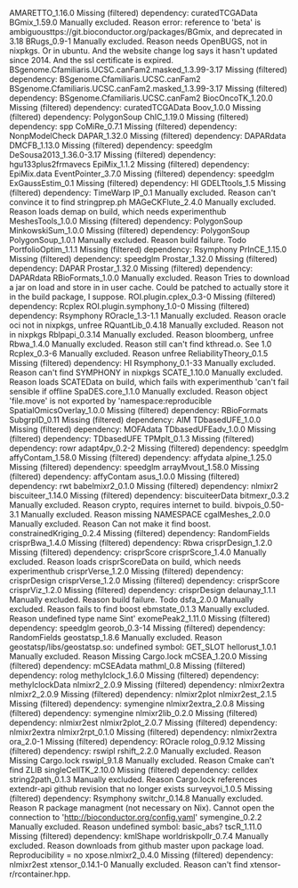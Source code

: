 AMARETTO_1.16.0	Missing (filtered) dependency: curatedTCGAData
BGmix_1.59.0	Manually excluded. Reason error: reference to 'beta' is ambiguousttps://git.bioconductor.org/packages/BGmix, and deprecated in 3.18
BRugs_0.9-1	Manually excluded. Reason needs OpenBUGS, not in nixpkgs. Or in ubuntu. And the website change log says it hasn't updated since 2014. And the ssl certificate is expired.
BSgenome.Cfamiliaris.UCSC.canFam2.masked_1.3.99-3.17	Missing (filtered) dependency: BSgenome.Cfamiliaris.UCSC.canFam2
BSgenome.Cfamiliaris.UCSC.canFam2.masked_1.3.99-3.17	Missing (filtered) dependency: BSgenome.Cfamiliaris.UCSC.canFam2
BiocOncoTK_1.20.0	Missing (filtered) dependency: curatedTCGAData
Boov_1.0.0	Missing (filtered) dependency: PolygonSoup
ChIC_1.19.0	Missing (filtered) dependency: spp
CoMiRe_0.7.1	Missing (filtered) dependency: NonpModelCheck
DAPAR_1.32.0	Missing (filtered) dependency: DAPARdata
DMCFB_1.13.0	Missing (filtered) dependency: speedglm
DeSousa2013_1.36.0-3.17	Missing (filtered) dependency: hgu133plus2frmavecs
EpiMix_1.1.2	Missing (filtered) dependency: EpiMix.data
EventPointer_3.7.0	Missing (filtered) dependency: speedglm
ExGaussEstim_0.1	Missing (filtered) dependency: HI
GDELTtools_1.5	Missing (filtered) dependency: TimeWarp
IP_0.1	Manually excluded. Reason can't convince it to find stringprep.ph
MAGeCKFlute_2.4.0	Manually excluded. Reason loads demap on build, which needs experimenthub
MeshesTools_1.0.0	Missing (filtered) dependency: PolygonSoup
MinkowskiSum_1.0.0	Missing (filtered) dependency: PolygonSoup
PolygonSoup_1.0.1	Manually excluded. Reason build failure. Todo
PortfolioOptim_1.1.1	Missing (filtered) dependency: Rsymphony
PrInCE_1.15.0	Missing (filtered) dependency: speedglm
Prostar_1.32.0	Missing (filtered) dependency: DAPAR
Prostar_1.32.0	Missing (filtered) dependency: DAPARdata
RBioFormats_1.0.0	Manually excluded. Reason Tries to download a jar on load and store in in user cache. Could be patched to actually store it in the build package, I suppose.
ROI.plugin.cplex_0.3-0	Missing (filtered) dependency: Rcplex
ROI.plugin.symphony_1.0-0	Missing (filtered) dependency: Rsymphony
ROracle_1.3-1.1	Manually excluded. Reason oracle oci not in nixpkgs, unfree
RQuantLib_0.4.18	Manually excluded. Reason not in nixpkgs
Rblpapi_0.3.14	Manually excluded. Reason bloomberg, unfree
Rbwa_1.4.0	Manually excluded. Reason still can't find kthread.o. See 1.0
Rcplex_0.3-6	Manually excluded. Reason unfree
ReliabilityTheory_0.1.5	Missing (filtered) dependency: HI
Rsymphony_0.1-33	Manually excluded. Reason can't find SYMPHONY in nixpkgs
SCATE_1.10.0	Manually excluded. Reason loads SCATEData on build, which fails with experimenthub 'can't fail sensible if offline
SpaDES.core_1.1.0	Manually excluded. Reason object 'file.move' is not exported by 'namespace:reproducible
SpatialOmicsOverlay_1.0.0	Missing (filtered) dependency: RBioFormats
SubgrpID_0.11	Missing (filtered) dependency: AIM
TDbasedUFE_1.0.0	Missing (filtered) dependency: MOFAdata
TDbasedUFEadv_1.0.0	Missing (filtered) dependency: TDbasedUFE
TPMplt_0.1.3	Missing (filtered) dependency: rowr
adapt4pv_0.2-2	Missing (filtered) dependency: speedglm
affyContam_1.58.0	Missing (filtered) dependency: affydata
alpine_1.25.0	Missing (filtered) dependency: speedglm
arrayMvout_1.58.0	Missing (filtered) dependency: affyContam
asus_1.0.0	Missing (filtered) dependency: rwt
babelmixr2_0.1.0	Missing (filtered) dependency: nlmixr2
biscuiteer_1.14.0	Missing (filtered) dependency: biscuiteerData
bitmexr_0.3.2	Manually excluded. Reason crypto, requires internet to build. 
bivpois_0.50-3.1	Manually excluded. Reason missing NAMESPACE
cgalMeshes_2.0.0	Manually excluded. Reason Can not make it find boost.
constrainedKriging_0.2.4	Missing (filtered) dependency: RandomFields
crisprBwa_1.4.0	Missing (filtered) dependency: Rbwa
crisprDesign_1.2.0	Missing (filtered) dependency: crisprScore
crisprScore_1.4.0	Manually excluded. Reason loads crisprScoreData on build, which needs experimenthub
crisprVerse_1.2.0	Missing (filtered) dependency: crisprDesign
crisprVerse_1.2.0	Missing (filtered) dependency: crisprScore
crisprViz_1.2.0	Missing (filtered) dependency: crisprDesign
delaunay_1.1.1	Manually excluded. Reason build failure. Todo
dsfa_2.0.0	Manually excluded. Reason fails to find boost
ebmstate_0.1.3	Manually excluded. Reason undefined type name Sint'
exomePeak2_1.11.0	Missing (filtered) dependency: speedglm
georob_0.3-14	Missing (filtered) dependency: RandomFields
geostatsp_1.8.6	Manually excluded. Reason geostatsp/libs/geostatsp.so: undefined symbol: GET_SLOT
hellorust_1.0.1	Manually excluded. Reason Missing Cargo.lock
mCSEA_1.20.0	Missing (filtered) dependency: mCSEAdata
mathml_0.8	Missing (filtered) dependency: rolog
methylclock_1.6.0	Missing (filtered) dependency: methylclockData
nlmixr2_2.0.9	Missing (filtered) dependency: nlmixr2extra
nlmixr2_2.0.9	Missing (filtered) dependency: nlmixr2plot
nlmixr2est_2.1.5	Missing (filtered) dependency: symengine
nlmixr2extra_2.0.8	Missing (filtered) dependency: symengine
nlmixr2lib_0.2.0	Missing (filtered) dependency: nlmixr2est
nlmixr2plot_2.0.7	Missing (filtered) dependency: nlmixr2extra
nlmixr2rpt_0.1.0	Missing (filtered) dependency: nlmixr2extra
ora_2.0-1	Missing (filtered) dependency: ROracle
rolog_0.9.12	Missing (filtered) dependency: rswipl
rshift_2.2.0	Manually excluded. Reason Missing Cargo.lock
rswipl_9.1.8	Manually excluded. Reason Cmake can't find ZLIB
singleCellTK_2.10.0	Missing (filtered) dependency: celldex
string2path_0.1.3	Manually excluded. Reason Cargo.lock references extendr-api github revision that no longer exists
surveyvoi_1.0.5	Missing (filtered) dependency: Rsymphony
switchr_0.14.8	Manually excluded. Reason R package managment (not necessary on Nix). Cannot open the connection to 'http://bioconductor.org/config.yaml'
symengine_0.2.2	Manually excluded. Reason undefined symbol: basic_abs?
tscR_1.11.0	Missing (filtered) dependency: kmlShape
worldriskpollr_0.7.4	Manually excluded. Reason downloads from github master upon package load. Reproducibility = no
xpose.nlmixr2_0.4.0	Missing (filtered) dependency: nlmixr2est
xtensor_0.14.1-0	Manually excluded. Reason can't find xtensor-r/rcontainer.hpp.